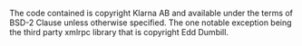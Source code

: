 The code contained is copyright Klarna AB and available under the terms of
BSD-2 Clause unless otherwise specified. The one notable exception being the
third party xmlrpc library that is copyright Edd Dumbill.
